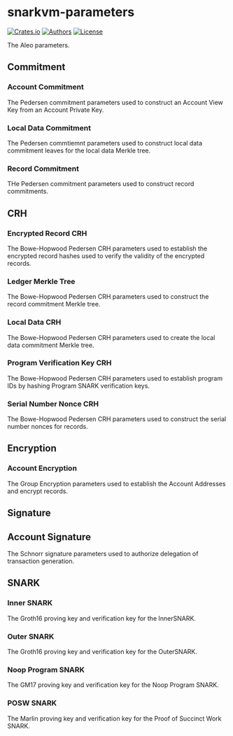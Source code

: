 # snarkvm-parameters

[![Crates.io](https://img.shields.io/crates/v/snarkvm-parameters.svg?color=neon)](https://crates.io/crates/snarkvm-parameters)
[![Authors](https://img.shields.io/badge/authors-Aleo-orange.svg)](https://aleo.org)
[![License](https://img.shields.io/badge/License-GPLv3-blue.svg)](./LICENSE.md)

The Aleo parameters.

## Commitment 

### Account Commitment

The Pedersen commitment parameters used to construct an Account View Key from an Account Private Key.

### Local Data Commitment

The Pedersen commtiemnt parameters used to construct local data commitment leaves for the local data Merkle tree.

### Record Commitment

THe Pedersen commitment parameters used to construct record commitments.

## CRH

### Encrypted Record CRH

The Bowe-Hopwood Pedersen CRH parameters used to establish the encrypted record hashes used to verify the validity of the encrypted records.

### Ledger Merkle Tree

The Bowe-Hopwood Pedersen CRH parameters used to construct the record commitment Merkle tree. 

### Local Data CRH

The Bowe-Hopwood Pedersen CRH parameters used to create the local data commitment Merkle tree.

### Program Verification Key CRH

The Bowe-Hopwood Pedersen CRH parameters used to establish program IDs by hashing Program SNARK verification keys.

### Serial Number Nonce CRH

The Bowe-Hopwood Pedersen CRH parameters used to construct the serial number nonces for records.

## Encryption 

### Account Encryption

The Group Encryption parameters used to establish the Account Addresses and encrypt records.

## Signature

## Account Signature

The Schnorr signature parameters used to authorize delegation of transaction generation.

## SNARK

### Inner SNARK

The Groth16 proving key and verification key for the InnerSNARK.

### Outer SNARK

The Groth16 proving key and verification key for the OuterSNARK.

### Noop Program SNARK

The GM17 proving key and verification key for the Noop Program SNARK.

### POSW SNARK

The Marlin proving key and verification key for the Proof of Succinct Work SNARK.